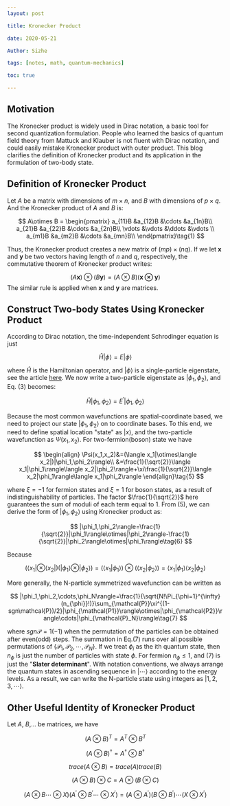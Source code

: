 ```yaml
---
layout: post

title: Kronecker Product

date: 2020-05-21

Author: Sizhe

tags: [notes, math, quantum-mechanics]

toc: true

---
```


## Motivation
The Kronecker product is widely used in Dirac notation, a basic tool for second quantization formulation. People who learned the basics of quantum field theory from Mattuck and Klauber is not fluent with Dirac notation, and could easily mistake Kronecker product with outer product. This blog clarifies the definition of Kronecker product and its application in the formulation of two-body state.

## Definition of Kronecker Product
Let $A$ be a matrix with dimensions of $m\times n$, and $B$ with dimensions of $p\times q$. And the Kronecker product of $A$ and $B$ is:

$$
A\otimes B = \begin{pmatrix}
a_{11}B &a_{12}B &\cdots &a_{1n}B\\
a_{21}B &a_{22}B &\cdots &a_{2n}B\\
\vdots  &\vdots  &\ddots &\vdots \\
a_{m1}B &a_{m2}B &\cdots &a_{mn}B\\
\end{pmatrix}\tag{1}
$$

Thus, the Kronecker product creates a new matrix of $(mp)\times(nq)$. If we let $\mathbf{x}$ and $\mathbf{y}$ be two vectors having length of $n$ and $q$, respectively, the commutative theorem of Kronecker product writes:

$$
(A\mathbf{x})\otimes (B\mathbf{y})=(A\otimes B)(\mathbf{x\otimes y})\tag{2}
$$
The similar rule is applied when $\mathbf{x}$ and $\mathbf{y}$ are matrices.
## Construct Two-body States Using Kronecker Product
According to Dirac notation, the time-independent Schrodinger equation is just

$$
\hat{H}|\phi\rangle=E|\phi\rangle\tag{3}
$$

where $\hat{H}$ is the Hamiltonian operator, and $|\phi\rangle$ is a single-particle eigenstate, see the article [here](https://lonitch.github.io/Bravais-lattice-Bloch-theorem/). We now write a two-particle eigenstate as $|\phi_1,\phi_2\rangle$, and Eq. (3) becomes:

$$
\hat{H}|\phi_1,\phi_2\rangle=E^{\prime}|\phi_1,\phi_2\rangle \tag{4}
$$

Because the most common wavefunctions are spatial-coordinate based, we need to project our state $|\phi_1,\phi_2\rangle$ on to coordinate bases. To this end, we need to define spatial location "state" as $|x\rangle$, and the two-particle wavefunction as $\Psi(x_1,x_2)$. For two-fermion(boson) state we have

$$
\begin{align}
\Psi(x_1,x_2)&=(\langle x_1|\otimes\langle x_2|)|\phi_1,\phi_2\rangle\\
&=\frac{1}{\sqrt{2}}\langle x_1|\phi_1\rangle\langle x_2|\phi_2\rangle+\xi\frac{1}{\sqrt{2}}\langle x_2|\phi_1\rangle\langle x_1|\phi_2\rangle
\end{align}\tag{5}
$$

where $\xi=-1$ for fermion states and $\xi=1$ for boson states, as a result of indistinguishability of particles. The factor $\frac{1}{\sqrt{2}}$ here guarantees the sum of moduli of each term equal to 1. From (5), we can derive the form of $|\phi_1,\phi_2\rangle$ using Kronecker product as:

$$
|\phi_1,\phi_2\rangle=\frac{1}{\sqrt{2}}|\phi_1\rangle\otimes|\phi_2\rangle-\frac{1}{\sqrt{2}}|\phi_2\rangle\otimes|\phi_1\rangle\tag{6}
$$

Because

$$
(\langle x_1|\otimes\langle x_2|)(|\phi_1\rangle\otimes|\phi_2\rangle)=(\langle x_1|\phi_1\rangle)\otimes(\langle x_2|\phi_2\rangle)=\langle x_1|\phi_1\rangle\langle x_2|\phi_2\rangle
$$

More generally, the N-particle symmetrized wavefunction can be written as

$$
|\phi_1,\phi_2,\cdots,\phi_N\rangle=\frac{1}{\sqrt{N!\Pi_{\phi=1}^{\infty}(n_{\phi}}!)}\sum_{\mathcal{P}}\xi^{(1-sgn\mathcal{P})/2}|\phi_{\mathcal{P1}}\rangle\otimes|\phi_{\mathcal{P2}}\rangle\cdots|\phi_{\mathcal{P}_N}\rangle\tag{7}
$$

where $sgn\mathcal{P}=1(-1)$ when the permutation of the particles can be obtained after even(odd) steps. The summation in Eq.(7) runs over all possible permutations of $\{\mathcal{P}_1,\mathcal{P}_2,\cdots,\mathcal{P}_N\}$. If we treat $\phi_i$ as the ith quantum state, then $n_{\phi}$ is just the number of particles with state $\phi$. For fermion $n_{\phi}\le1$, and (7) is just the "**Slater determinant**". With notation conventions, we always arrange the quantum states in ascending sequence in $|\cdots\rangle$ according to the energy levels. As a result, we can write the N-particle state using integers as $|1,2,3,\cdots\rangle$.

## Other Useful Identity of Kronecker Product
Let $A$, $B$,... be matrices, we have

$$
(A\otimes B)^T=A^T\otimes B^T
$$

$$
(A\otimes B)^{\dagger}=A^{\dagger}\otimes B^{\dagger}
$$

$$
trace(A\otimes B)=trace(A)trace(B)
$$

$$
(A\otimes B)\otimes C=A\otimes(B\otimes C)
$$

$$
(A\otimes B\cdots\otimes X)(A^{\prime}\otimes B^{\prime}\cdots\otimes X^{\prime})=(A\otimes A^{\prime})(B\otimes B^{\prime})\cdots(X\otimes X^{\prime})
$$

